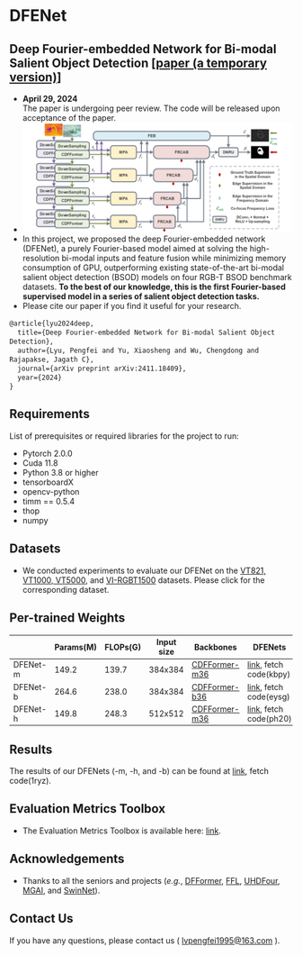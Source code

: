 # DFENet
## Deep Fourier-embedded Network for Bi-modal Salient Object Detection [[paper (a temporary version)]](https://arxiv.org/abs/2411.18409)
- **April 29, 2024**  
  The paper is undergoing peer review. The code will be released upon acceptance of the paper.
- ![Framework](https://github.com/JoshuaLPF/DFENet/blob/main/Figure/framework.png)
- In this project, we proposed the deep Fourier-embedded network (DFENet), a purely Fourier-based model aimed at solving the high-resolution bi-modal inputs and feature fusion while minimizing memory consumption of GPU, outperforming existing state-of-the-art bi-modal salient object detection (BSOD) models on four RGB-T BSOD benchmark datasets. **To the best of our knowledge, this is the first Fourier-based supervised model in a series of salient object detection tasks.**
- Please cite our paper if you find it useful for your research.
```
@article{lyu2024deep,
  title={Deep Fourier-embedded Network for Bi-modal Salient Object Detection},
  author={Lyu, Pengfei and Yu, Xiaosheng and Wu, Chengdong and Rajapakse, Jagath C},
  journal={arXiv preprint arXiv:2411.18409},
  year={2024}
}
```
## Requirements

List of prerequisites or required libraries for the project to run:

- Pytorch 2.0.0
- Cuda 11.8
- Python 3.8 or higher
- tensorboardX
- opencv-python
- timm == 0.5.4
- thop
- numpy

## Datasets
- We conducted experiments to evaluate our DFENet on the [VT821, VT1000, VT5000](https://github.com/lz118/RGBT-Salient-Object-Detection), and [VI-RGBT1500](https://github.com/huanglm-me/VI-RGBT1500) datasets. Please click for the corresponding dataset.
 
## Per-trained Weights

|          |Params(M)| FLOPs(G)| Input size | Backbones | DFENets |
|----------|---------|---------|------------|-------------|------|
| DFENet-m | 149.2   |  139.7  |  384x384   | [CDFFormer-m36](https://github.com/okojoalg/dfformer) | [link](https://pan.baidu.com/s/1j_u9YGr-9zwNOJHJ9WCuqQ), fetch code(kbpy) |
| DFENet-b | 264.6   |  238.0  |  384x384   | [CDFFormer-b36](https://github.com/okojoalg/dfformer) | [link](https://pan.baidu.com/s/1S23SqxzzsNj-39nkaxb7xA), fetch code(eysg) |
| DFENet-h | 149.8   |  248.3  |  512x512   | [CDFFormer-m36](https://github.com/okojoalg/dfformer) | [link](https://pan.baidu.com/s/1kaJ4ukqcfhdoq1wvq9EDeQ), fetch code(ph20) |

## Results
The results of our DFENets (-m, -h, and -b) can be found at [link](https://pan.baidu.com/s/19aWbiGBD6AqWrP0e_PwYWw), fetch code(1ryz).

## Evaluation Metrics Toolbox
- The Evaluation Metrics Toolbox is available here: [link](https://github.com/jiwei0921/Saliency-Evaluation-Toolbox).

## Acknowledgements
- Thanks to all the seniors and projects (*e.g.*, [DFFormer](https://github.com/okojoalg/dfformer), [FFL](https://github.com/EndlessSora/focal-frequency-loss), [UHDFour](https://li-chongyi.github.io/UHDFour/), [MGAI](https://github.com/huanglm-me/VI-RGBT1500), and [SwinNet](https://github.com/okojoalg/dfformer)).

## Contact Us
If you have any questions, please contact us ( lvpengfei1995@163.com ).
